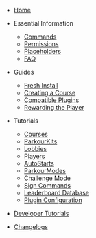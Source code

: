 <!-- docs/_sidebar.md -->

- [Home](index.md)
    
- Essential Information
  - [Commands](essential/commands.md)
  - [Permissions](essential/permissions.md)
  - [Placeholders](essential/placeholders.md)
  - [FAQ](essential/faq.md)

- Guides
  - [Fresh Install](guides/fresh-install.md)
  - [Creating a Course](guides/creating-course.md)
  - [Compatible Plugins](guides/compatible-plugins.md)
  - [Rewarding the Player](guides/rewarding-player.md)

- Tutorials
  - [Courses](tutorials/parkour-courses.md)
  - [ParkourKits](tutorials/parkour-kits.md)
  - [Lobbies](tutorials/parkour-lobby.md)
  - [Players](tutorials/parkour-players.md)
  - [AutoStarts](tutorials/parkour-autostart.md)
  - [ParkourModes](tutorials/parkour-modes.md)
  - [Challenge Mode](tutorials/challenge-mode.md)
  - [Sign Commands](tutorials/sign-commands.md)
  - [Leaderboard Database](tutorials/parkour-database.md)
  - [Plugin Configuration](tutorials/parkour-config.md)

- [Developer Tutorials](developer.md)
- [Changelogs](changelogs.md)
